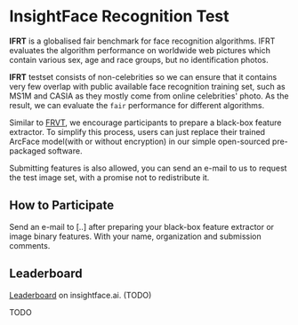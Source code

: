 # InsightFace Recognition Test
**IFRT** is a globalised fair benchmark for face recognition algorithms. IFRT evaluates the algorithm performance on worldwide web pictures which contain various sex, age and race groups, but no identification photos.

**IFRT** testset consists of non-celebrities so we can ensure that it contains very few overlap with public available face recognition training set, such as MS1M and CASIA as they mostly come from online celebrities' photo. As the result, we can evaluate the `fair` performance for different algorithms.

Similar to [FRVT](https://www.nist.gov/programs-projects/face-recognition-vendor-test-frvt), we encourage participants to prepare a black-box feature extractor. To simplify this process, users can just replace their trained ArcFace model(with or without encryption) in our simple open-sourced pre-packaged software.

Submitting features is also allowed, you can send an e-mail to us to request the test image set, with a promise not to redistribute it.

## How to Participate

Send an e-mail to [..] after preparing your black-box feature extractor or image binary features. With your name, organization and submission comments.

## Leaderboard

[Leaderboard](http://insightface.ai/IFRT) on insightface.ai. (TODO)

TODO
